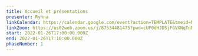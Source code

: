 ```yaml
---
title: Accueil et présentations
presenter: Ryhna
linkCalendar: https://calendar.google.com/event?action=TEMPLATE&tmeid=NHZobGd0YXNwcmsxc29nOWhuNjV2azdzdWsgbGVzeWFAZW52aXNpb25tYW5hZ2VtZW50LmNvbQ&tmsrc=lesya%40envisionmanagement.com
linkZoom: https://us02web.zoom.us/j/87534481475?pwd=cUF0dHJDSjFGVXNqTnNiNm9HSC9NUT09
start: 2022-01-26T17:00:00.000Z
end: 2022-01-26T17:10:00.000Z
phaseNumber: 1
---
```


